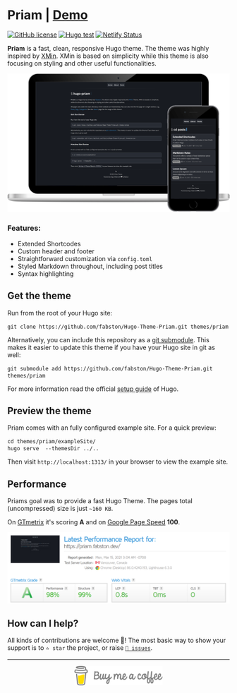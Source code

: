 # Priam | [Demo](https://priam.fabston.dev)

[![GitHub license](https://img.shields.io/github/license/fabston/Hugo-Theme-Priam)](https://github.com/fabston/Hugo-Theme-Priam/blob/master/LICENSE)
[![Hugo test](https://github.com/fabston/Hugo-Theme-Priam/actions/workflows/build.yml/badge.svg)](https://github.com/fabston/Hugo-Theme-Priam/actions/workflows/build.yml)
[![Netlify Status](https://img.shields.io/netlify/c67fdc63-1c98-4a25-818e-df2061722539)](https://app.netlify.com/sites/hugo-priam/deploys)

**Priam** is a fast, clean, responsive Hugo theme. The theme was highly inspired by [XMin](https://github.com/yihui/hugo-xmin). XMin is based on simplicity while this theme is also focusing on styling and other useful functionalities.

[![Mockup](https://github.com/fabston/Hugo-Theme-Priam/blob/main/images/mockup.png)](https://priam.fabston.dev)

### Features:
- Extended Shortcodes
- Custom header and footer
- Straightforward customization via `config.toml`
- Styled Markdown throughout, including post titles
- Syntax highlighting

## Get the theme

Run from the root of your Hugo site:

```
git clone https://github.com/fabston/Hugo-Theme-Priam.git themes/priam
```

Alternatively, you can include this repository as a [git submodule](https://git-scm.com/docs/gitsubmodules). This makes it easier to update this theme if you have your Hugo site in git as well:

```
git submodule add https://github.com/fabston/Hugo-Theme-Priam.git themes/priam
```

For more information read the official [setup guide](https://gohugo.io/overview/installing/) of Hugo.

## Preview the theme

Priam comes with an fully configured example site. For a quick preview:

```
cd themes/priam/exampleSite/
hugo serve  --themesDir ../..
```

Then visit `http://localhost:1313/` in your browser to view the example site.

## Performance

Priams goal was to provide a fast Hugo Theme. The pages total (uncompressed) size is just `~160 KB`.

On [GTmetrix](https://gtmetrix.com) it's scoring **A** and on [Google Page Speed](https://developers.google.com/speed/pagespeed/insights/) **100**. 

![GTmetrix](https://github.com/fabston/Hugo-Theme-Priam/blob/main/images/gtmetrix.png)

## How can I help?
All kinds of contributions are welcome 🙌! The most basic way to show your support is to `⭐️ star` the project, or raise [`🐞 issues`](https://github.com/fabston/Hugo-Theme-Priam/issues/new).

***

<p align="center">
    <a href="https://www.buymeacoffee.com/fabston"><img alt="Buy Me A Coffee" title="☕️" src="https://raw.githubusercontent.com/fabston/Hugo-Theme-Priam/master/images/bmac.png" width=200px></a>
</p>